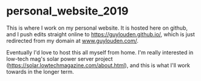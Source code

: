 # personal_website_2019

This is where I work on my personal website. It is hosted here on github, and I push edits straight online to https://guylouden.github.io/, which is just redirected from my domain at www.guylouden.com/.

Eventually I'd love to host this all myself from home. I'm really interested in low-tech mag's solar power server project (https://solar.lowtechmagazine.com/about.html), and this is what I'll work towards in the longer term.
